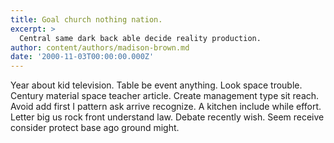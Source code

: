 ```yaml
---
title: Goal church nothing nation.
excerpt: >
  Central same dark back able decide reality production.
author: content/authors/madison-brown.md
date: '2000-11-03T00:00:00.000Z'
---
```

Year about kid television. Table be event anything. Look space trouble. Century material space teacher article. Create management type sit reach. Avoid add first I pattern ask arrive recognize. A kitchen include while effort. Letter big us rock front understand law. Debate recently wish. Seem receive consider protect base ago ground might.
